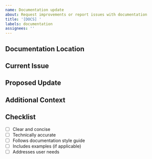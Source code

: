 ```yaml
---
name: Documentation update
about: Request improvements or report issues with documentation
title: '[DOCS] '
labels: documentation
assignees: ''
---
```


## Documentation Location
<!-- Which documentation needs to be updated? Provide links or paths -->

## Current Issue
<!-- What is wrong, unclear, or missing in the current documentation? -->

## Proposed Update
<!-- Describe what should be changed or added -->

## Additional Context
<!-- Add any other context about the documentation update here -->

## Checklist
<!-- Make sure the update satisfies these requirements -->
- [ ] Clear and concise
- [ ] Technically accurate
- [ ] Follows documentation style guide
- [ ] Includes examples (if applicable)
- [ ] Addresses user needs